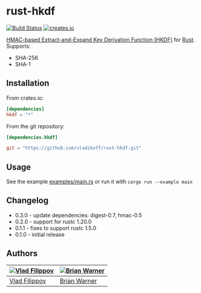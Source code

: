 # rust-hkdf

[![Build Status](https://travis-ci.org/vladikoff/rust-hkdf.svg?branch=master)](https://travis-ci.org/vladikoff/rust-hkdf)
[![creates.io](https://img.shields.io/crates/v/hkdf.svg)](https://crates.io/crates/hkdf)

[HMAC-based Extract-and-Expand Key Derivation Function (HKDF)](https://tools.ietf.org/html/rfc5869) for [Rust](http://www.rust-lang.org/).
Supports:

- SHA-256
- SHA-1

## Installation

From crates.io:

```toml
[dependencies]
hkdf = "*"
```

From the git repository:

```toml
[dependencies.hkdf]

git = "https://github.com/vladikoff/rust-hkdf.git"
```

## Usage

See the example [examples/main.rs](examples/main.rs) or run it with `cargo run --example main`

## Changelog

- 0.3.0 - update dependencies: digest-0.7, hmac-0.5
- 0.2.0 - support for rustc 1.20.0
- 0.1.1 - fixes to support rustc 1.5.0
- 0.1.0 - initial release

## Authors

[![Vlad Filippov](https://avatars3.githubusercontent.com/u/128755?s=70)](http://vf.io/) | [![Brian Warner](https://avatars3.githubusercontent.com/u/27146?v=4&s=70)](http://www.lothar.com/blog/) 
---|---
[Vlad Filippov](http://vf.io/) | [Brian Warner](http://www.lothar.com/blog/)
